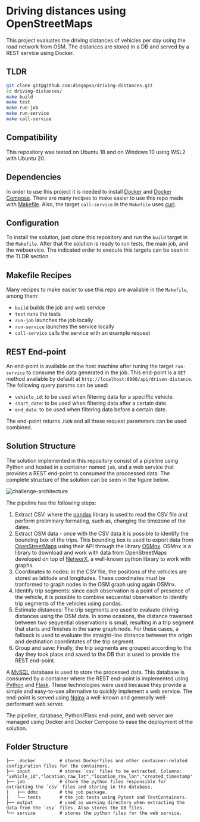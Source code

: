 # Driving distances using OpenStreetMaps

This project evaluates the driving distances of vehicles per day using the road network from OSM. The distances are stored in a DB and served by a REST service using Docker.

## TLDR

```bash
git clone git@github.com:diegopso/driving-distances.git
cd driving-distances/
make build
make test
make run-job
make run-service
make call-service
```

## Compatibility

This repository was tested on Ubuntu 18 and on Windows 10 using WSL2 with Ubuntu 20.

## Dependencies

In order to use this project it is needed to install [Docker](https://docs.docker.com/get-docker/) and [Docker Compose](https://docs.docker.com/compose/). There are many recipes to make easier to use this repo made with [Makefile](https://www.gnu.org/software/make/manual/make.html). Also, the target `call-service` in the `Makefile` uses [curl](https://curl.se/).

## Configuration

To install the solution, just clone this repository and run the `build` target in the `Makefile`. After that the solution is ready to run tests, the main job, and the webservice. The indicated order to execute this targets can be seen in the TLDR section.

## Makefile Recipes

Many recipes to make easier to use this repo are available in the `Makefile`, among them:
- `build` builds the job and web service
- `test` runs the tests
- `run-job` launches the job locally
- `run-service` launches the service locally
- `call-service` calls the service with an example request

## REST End-point

An end-point is available on the host machine after runing the target `run-service` to consume the data generated in the job. This end-point is a `GET` method available by default at `http://localhost:8000/api/driven-distance`. The following query params can be used:

- `vehicle_id`: to be used when filtering data for a speciffic vehicle.
- `start_date`: to be used when filtering data after a certain date.
- `end_date`: to be used when filtering data before a certain date.

The end-point returns `JSON` and all these request parameters can be used combined.

## Solution Structure

The solution implemented in this repository consist of a pipeline using Python and hosted in a container named `job`, and a web service that provides a REST end-point to consumed the proccessed data. The complete structure of the solution can be seen in the figure below.

![challenge-architecture](https://user-images.githubusercontent.com/1905937/228333595-09ff5547-da9b-4402-b4b4-527b8849e6de.png)

The pipeline has the following steps:

1. Extract CSV: where the [pandas](https://pandas.pydata.org/) library is used to read the CSV file and perform preliminary formating, such as, changing the timezone of the dates.
2. Extract OSM data - once with the CSV data it is possible to identify the bounding box of the trips. This bounding box is used to export data from [OpenStreetMaps](https://wiki.openstreetmap.org/wiki/API) using their API through the library [OSMnx](https://osmnx.readthedocs.io/en/stable/). OSMnx is a library to download and work with data from OpenStreetMaps developed on top of [NetworX](https://networkx.org/), a well-known python library to work with graphs.
3. Coordinates to nodes: in the CSV file, the positions of the vehicles are stored as latitude and longitudes. These coordinates must be tranformed to graph nodes in the OSM graph using again OSMnx.
4. Identify trip segments: since each observation is a point of presence of the vehicle, it is possible to combine sequential observation to identify trip segments of the vehicles using pandas.
5. Estimate distances: The trip segments are used to evaluate driving distances using the OSM data. In some ocasions, the distance traversed between two sequential observations is small, resulting in a trip segment that starts and finishes in the same graph node. For these cases, a fallback is used to evaluate the straight-line distance between the origin and destination coordintates of the trip segment.
6. Group and save: Finally, the trip segments are grouped according to the day they took place and saved to the DB that is used to provide the REST end-point.

A [MySQL](https://www.mysql.com/) database is used to store the processed data. This database is consumed by a container where the REST end-point is implemented using [Python](https://www.python.org/) and [Flask](https://flask.palletsprojects.com/en/2.2.x/). These technologies were used because they provide a simple and easy-to-use alternative to quickly implement a web service. The end-point is served using [Nginx](https://www.nginx.com/) a well-known and generally well-performant web server.

The pipeline, database, Python/Flask end-point, and web server are managed using Docker and Docker Compose to ease the deployment of the solution.

## Folder Structure

```
├── .docker         # stores Dockerfiles and other container-related configuration files for the containers.
├── input           # stores `csv` files to be extracted. Columns: "vehicle_id","location_raw_lat","location_raw_lon","created_timestamp".
├── job             # store the python files responsible for extracting the `csv` files and storing in the database.
|   ├── ddmc        # the job package.
|   └── tests       # the job tests using Pytest and TestContainers.
├── output          # used as working directory when extracting the data from the `csv` files. Also stores the DB files.
└── service         # stores the python files for the web service.
```
